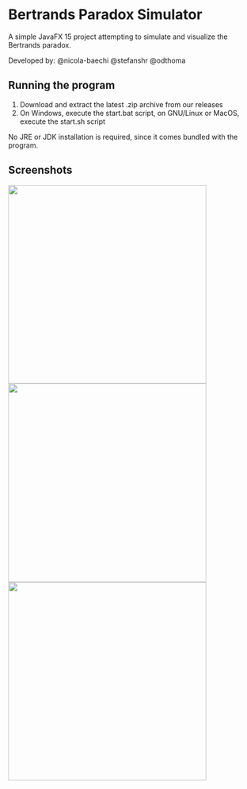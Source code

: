 # Bertrands Paradox Simulator
A simple JavaFX 15 project attempting to simulate and visualize the Bertrands paradox.

Developed by: @nicola-baechi @stefanshr @odthoma 


## Running the program
1. Download and extract the latest .zip archive from our releases
2. On Windows, execute the start.bat script, on GNU/Linux or MacOS, execute the start.sh script

No JRE or JDK installation is required, since it comes bundled with the program.

## Screenshots
<img src="https://i.postimg.cc/htztWKdL/Screenshot-2021-01-03-161438.png" width="400">
<img src="https://i.postimg.cc/FK0FzGG1/Screenshot-2021-01-03-161425.png" width="400">
<img src="https://i.postimg.cc/7Y1p5drF/Screenshot-2021-01-03-162223.png" width="400">
